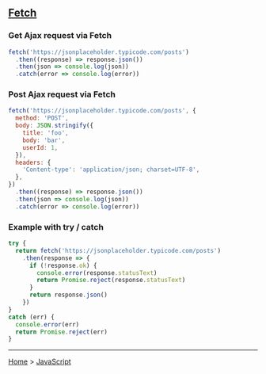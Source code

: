 ## [Fetch](https://developer.mozilla.org/en-US/docs/Web/API/fetch)

### Get Ajax request via Fetch
```javascript
fetch('https://jsonplaceholder.typicode.com/posts')
  .then((response) => response.json())
  .then(json => console.log(json))
  .catch(error => console.log(error))
```

### Post Ajax request via Fetch
```javascript
fetch('https://jsonplaceholder.typicode.com/posts', {
  method: 'POST',
  body: JSON.stringify({
    title: 'foo',
    body: 'bar',
    userId: 1,
  }),
  headers: {
    'Content-type': 'application/json; charset=UTF-8',
  },
})
  .then((response) => response.json())
  .then(json => console.log(json))
  .catch(error => console.log(error))
```

### Example with try / catch
```javascript
try {
  return fetch('https://jsonplaceholder.typicode.com/posts')
    .then(response => {
      if (!response.ok) {
        console.error(response.statusText)
        return Promise.reject(response.statusText)
      }
      return response.json()
    })
}
catch (err) {
  console.error(err)
  return Promise.reject(err)
}
```
---
[Home](../README.md) > [JavaScript](javascript.md)
